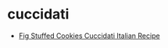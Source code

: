 # cuccidati

 * [Fig Stuffed Cookies Cuccidati Italian Recipe](../../index/f/fig-stuffed-cookies-cuccidati-italian-recipe.json)
